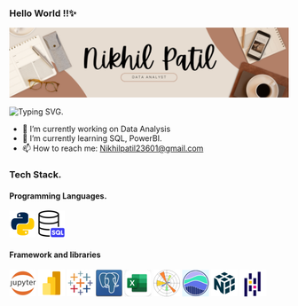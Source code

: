 ### Hello World !!✨ 

![Nikhil Patil](https://github.com/NikhilPatil96/NikhilPatil96/blob/main/np%20git.png)

![Typing SVG](https://readme-typing-svg.herokuapp.com?font=comfortaa&color=ffffff&size=24&width=500&lines=💻📊🔎Data_Analytics;💻📊🔎📈Data_Science🤖).
- 🔭 I’m currently working on Data Analysis
- 🌱 I’m currently learning SQL, PowerBI.
- 📫 How to reach me: Nikhilpatil23601@gmail.com

### Tech Stack.
#### Programming Languages.
![python](https://github.com/NikhilPatil96/skill-icons/blob/main/python.png)
![sql](https://github.com/NikhilPatil96/skill-icons/blob/main/sql.png)

#### Framework and libraries
![jp](https://github.com/NikhilPatil96/skill-icons/blob/main/jp.png)
![powerBI](https://github.com/NikhilPatil96/skill-icons/blob/main/powerBI.png)
![tableau](https://github.com/NikhilPatil96/skill-icons/blob/main/tableau.png)
![postgresql](https://github.com/NikhilPatil96/skill-icons/blob/main/postgresql.png)
![excel](https://github.com/NikhilPatil96/skill-icons/blob/main/excel.png)
![matplotlib](https://github.com/NikhilPatil96/skill-icons/blob/main/matplotlib.png)
![seaborn](https://github.com/NikhilPatil96/skill-icons/blob/main/seaborn.png)
![numpy](https://github.com/NikhilPatil96/skill-icons/blob/main/numpy.png)
![pandas](https://github.com/NikhilPatil96/skill-icons/blob/main/pandas.png)

